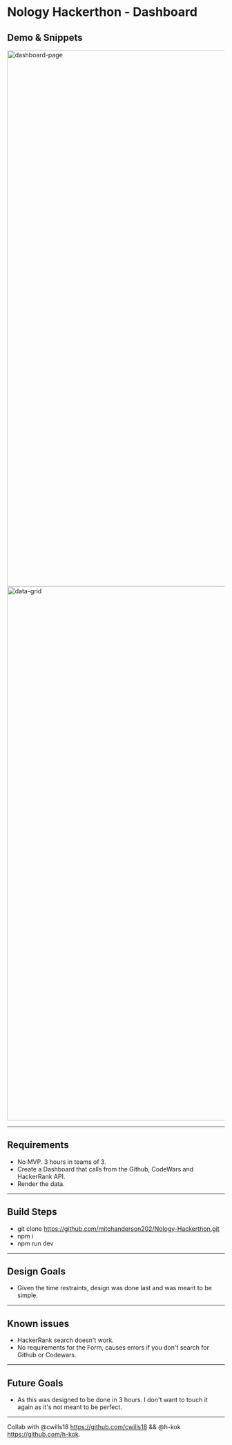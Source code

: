 # Nology Hackerthon - Dashboard


## Demo & Snippets
<img width="1242" alt="dashboard-page" src="https://user-images.githubusercontent.com/78459081/232710776-15cbfb00-0824-4c2a-a264-ead106b1b460.png">
<img width="1237" alt="data-grid" src="https://user-images.githubusercontent.com/78459081/232710834-3fe507c0-cba5-43c1-b636-938c80971cd8.png">

---

## Requirements 

- No MVP. 3 hours in teams of 3. 
- Create a Dashboard that calls from the Github, CodeWars and HackerRank API.
- Render the data.

---

## Build Steps

- git clone https://github.com/mitchanderson202/Nology-Hackerthon.git
- npm i
- npm run dev

---

## Design Goals

- Given the time restraints, design was done last and was meant to be simple.

---

## Known issues

- HackerRank search doesn't work.
- No requirements for the Form, causes errors if you don't search for Github or Codewars.

---

## Future Goals

- As this was designed to be done in 3 hours. I don't want to touch it again as it's not meant to be perfect.

---


Collab with @cwills18 https://github.com/cwills18 && @h-kok https://github.com/h-kok.
